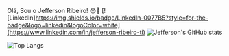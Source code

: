 Olá, Sou o Jefferson Ribeiro! 😎👋
[![LinkedIn]https://img.shields.io/badge/LinkedIn-0077B5?style=for-the-badge&logo=linkedin&logoColor=white](https://www.linkedin.com/in/jefferson-ribeiro-ti)
![Jefferson's GitHub stats](https://github-readme-stats.vercel.app/api?username=jeffersonribeiro&show_icons=true&title_color=ff4c4c&icon_color=ff4c4c&text_color=eaeaea&bg_color=000000)

![Top Langs](https://github-readme-stats.vercel.app/api/top-langs/?username=jeffersonribeiro&layout=compact&theme=red)
